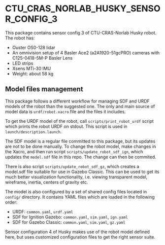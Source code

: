 # CTU\_CRAS\_NORLAB\_HUSKY\_SENSOR\_CONFIG\_3

This package contains sensor config 3 of CTU-CRAS-Norlab Husky robot. The robot has:

- Ouster OS0-128 lidar
- An omnivision setup of 4 Basler Ace2 (a2A1920-51gcPRO) cameras with C125-0418-5M-P Basler Lens
- LED strips
- Xsens MTi-30 IMU
- Weight: about 58 kg

## Model files management

This package follows a different workflow for managing SDF and URDF models of the robot than the suggested one. The only and main source of model data is `urdf/robot.xacro` file and the files it includes. 

To get the URDF model of the robot, call `scripts/print_robot_urdf` script which prints the robot URDF on stdout. This script is used in `launch/description.launch`.

The SDF model is a regular file committed to this package, but its updates are not
to be done manually. To change the robot model, make changes in the Xacro, and then run script `scripts/update_robot_sdf_ign`, which updates the `model.sdf` file in this repo. The change can then be commited.

There is also script `scripts/update_robot_sdf_gz`, which creates a model.sdf file suitable for use in Gazebo Classic. This can be used to get its much better visualization functionality, i.e. viewing transparent model, wireframe, inertia, centers of gravity etc.

The model is also configured by a set of shared config files located in `config/` directory. It contains YAML files which are loaded in the following order:

- URDF: `common.yaml`, `urdf.yaml`
- SDF for Ignition Gazebo: `common.yaml`, `sim.yaml`, `ign.yaml`
- SDF for Gazebo Classic: `common.yaml`, `sim.yaml`, `gz.yaml`

Sensor configuration 4 of Husky makes use of the robot model defined here, but uses customized configuration files to get the right sensor suite.